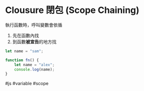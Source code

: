 # Clousure 閉包 (Scope Chaining)
執行函數時，呼叫變數會依循
1. 先在函數內找
2. 到函數**被宣告**的地方找


```js
let name = "sam";

function fn() {
	let name = "alex";
	console.log(name);
}
```

#js #variable #scope